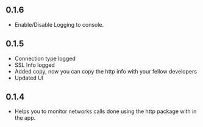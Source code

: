 ## 0.1.6

* Enable/Disable Logging to console.

## 0.1.5

* Connection type logged
* SSL Info logged
* Added copy, now you can copy the http info with your fellow developers
* Updated UI

## 0.1.4

* Helps you to monitor networks calls done using the http package with in the app.

